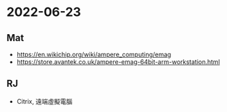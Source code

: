 # 2022-06-23

## Mat

- https://en.wikichip.org/wiki/ampere_computing/emag
- https://store.avantek.co.uk/ampere-emag-64bit-arm-workstation.html

## RJ

- Citrix, 遠端虛擬電腦

